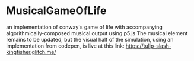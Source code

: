 # MusicalGameOfLife
an implementation of conway's game of life with accompanying algorithmically-composed musical output using p5.js
The musical element remains to be updated, but the visual half of the simulation, using an implementation from codepen, is live at this link:
https://tulip-slash-kingfisher.glitch.me/
